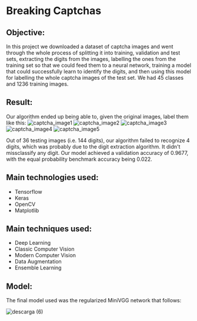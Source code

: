 # Breaking Captchas

## Objective:
In this project we downloaded a dataset of captcha images and went through the whole process of splitting it into training, validation and test sets, extracting the digits from the images, labelling the ones from the training set so that we could feed them to a neural network, training a model that could successfully learn to identify the digits, and then using this model for labelling the whole captcha images of the test set. We had 45 classes and 1236 training images.

## Result:
Our algorithm ended up being able to, given the original images, label them like this:
![captcha_image1](https://user-images.githubusercontent.com/70718425/104241021-4f0ee500-545d-11eb-8a14-bcd5dd128762.png)
![captcha_image2](https://user-images.githubusercontent.com/70718425/104241064-5cc46a80-545d-11eb-9b2c-aef2a6ab581c.png)
![captcha_image3](https://user-images.githubusercontent.com/70718425/104241067-5e8e2e00-545d-11eb-8b15-1a65c996b2de.png)
![captcha_image4](https://user-images.githubusercontent.com/70718425/104241071-6057f180-545d-11eb-9cbf-dace772dec32.png)
![captcha_image5](https://user-images.githubusercontent.com/70718425/104241077-62ba4b80-545d-11eb-9c28-9d09d27b464e.png)


Out of 36 testing images (i.e. 144 digits), our algorithm failed to recognize 4 digits, which was probably due to the digit extraction algorithm. It didn't missclassify any digit. Our model achieved a validation accuracy of 0.9677, with the equal probability benchmark accuracy being 0.022.

## Main technologies used:

* Tensorflow
* Keras
* OpenCV
* Matplotlib

## Main techniques used:

* Deep Learning
* Classic Computer Vision
* Modern Computer Vision
* Data Augmentation
* Ensemble Learning

## Model:

The final model used was the regularized MiniVGG network that follows:

![descarga (6)](https://user-images.githubusercontent.com/70718425/104305822-769d9600-54cd-11eb-8e48-4141b5d0b5f4.png)


        

